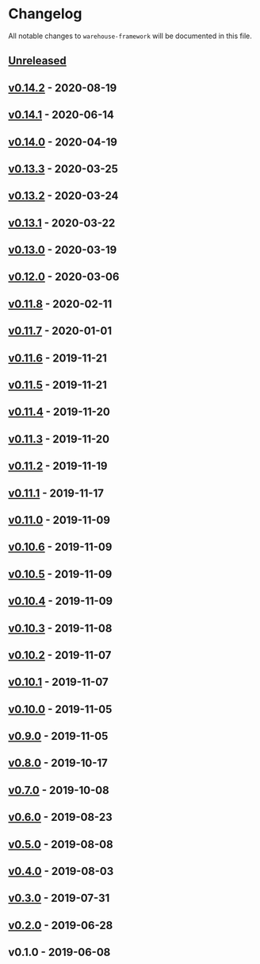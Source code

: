 # Changelog

All notable changes to `warehouse-framework` will be documented in this file.

## [Unreleased]

## [v0.14.2] - 2020-08-19

## [v0.14.1] - 2020-06-14

## [v0.14.0] - 2020-04-19

## [v0.13.3] - 2020-03-25

## [v0.13.2] - 2020-03-24

## [v0.13.1] - 2020-03-22

## [v0.13.0] - 2020-03-19

## [v0.12.0] - 2020-03-06

## [v0.11.8] - 2020-02-11

## [v0.11.7] - 2020-01-01

## [v0.11.6] - 2019-11-21

## [v0.11.5] - 2019-11-21

## [v0.11.4] - 2019-11-20

## [v0.11.3] - 2019-11-20

## [v0.11.2] - 2019-11-19

## [v0.11.1] - 2019-11-17

## [v0.11.0] - 2019-11-09

## [v0.10.6] - 2019-11-09

## [v0.10.5] - 2019-11-09

## [v0.10.4] - 2019-11-09

## [v0.10.3] - 2019-11-08

## [v0.10.2] - 2019-11-07

## [v0.10.1] - 2019-11-07

## [v0.10.0] - 2019-11-05

## [v0.9.0] - 2019-11-05

## [v0.8.0] - 2019-10-17

## [v0.7.0] - 2019-10-08

## [v0.6.0] - 2019-08-23

## [v0.5.0] - 2019-08-08

## [v0.4.0] - 2019-08-03

## [v0.3.0] - 2019-07-31

## [v0.2.0] - 2019-06-28

## v0.1.0 - 2019-06-08

[Unreleased]: https://github.com/mvdnbrk/warehouse-framework/compare/v0.14.2...HEAD
[v0.14.2]: https://github.com/mvdnbrk/warehouse-framework/compare/v0.14.1...v0.14.2
[v0.14.1]: https://github.com/mvdnbrk/warehouse-framework/compare/v0.14.0...v0.14.1
[v0.14.0]: https://github.com/mvdnbrk/warehouse-framework/compare/v0.13.3...v0.14.0
[v0.13.3]: https://github.com/mvdnbrk/warehouse-framework/compare/v0.13.2...v0.13.3
[v0.13.2]: https://github.com/mvdnbrk/warehouse-framework/compare/v0.13.1...v0.13.2
[v0.13.1]: https://github.com/mvdnbrk/warehouse-framework/compare/v0.13.0...v0.13.1
[v0.13.0]: https://github.com/mvdnbrk/warehouse-framework/compare/v0.12.0...v0.13.0
[v0.12.0]: https://github.com/mvdnbrk/warehouse-framework/compare/v0.11.8...v0.12.0
[v0.11.8]: https://github.com/mvdnbrk/warehouse-framework/compare/v0.11.7...v0.11.8
[v0.11.7]: https://github.com/mvdnbrk/warehouse-framework/compare/v0.11.6...v0.11.7
[v0.11.6]: https://github.com/mvdnbrk/warehouse-framework/compare/v0.11.5...v0.11.6
[v0.11.5]: https://github.com/mvdnbrk/warehouse-framework/compare/v0.11.4...v0.11.5
[v0.11.4]: https://github.com/mvdnbrk/warehouse-framework/compare/v0.11.3...v0.11.4
[v0.11.3]: https://github.com/mvdnbrk/warehouse-framework/compare/v0.11.2...v0.11.3
[v0.11.2]: https://github.com/mvdnbrk/warehouse-framework/compare/v0.11.1...v0.11.2
[v0.11.1]: https://github.com/mvdnbrk/warehouse-framework/compare/v0.11.0...v0.11.1
[v0.11.0]: https://github.com/mvdnbrk/warehouse-framework/compare/v0.10.6...v0.11.0
[v0.10.6]: https://github.com/mvdnbrk/warehouse-framework/compare/v0.10.5...v0.10.6
[v0.10.5]: https://github.com/mvdnbrk/warehouse-framework/compare/v0.10.4...v0.10.5
[v0.10.4]: https://github.com/mvdnbrk/warehouse-framework/compare/v0.10.3...v0.10.4
[v0.10.3]: https://github.com/mvdnbrk/warehouse-framework/compare/v0.10.2...v0.10.3
[v0.10.2]: https://github.com/mvdnbrk/warehouse-framework/compare/v0.10.1...v0.10.2
[v0.10.1]: https://github.com/mvdnbrk/warehouse-framework/compare/v0.10.0...v0.10.1
[v0.10.0]: https://github.com/mvdnbrk/warehouse-framework/compare/v0.9.0...v0.10.0
[v0.9.0]: https://github.com/mvdnbrk/warehouse-framework/compare/v0.8.0...v0.9.0
[v0.8.0]: https://github.com/mvdnbrk/warehouse-framework/compare/v0.7.0...v0.8.0
[v0.7.0]: https://github.com/mvdnbrk/warehouse-framework/compare/v0.6.0...v0.7.0
[v0.6.0]: https://github.com/mvdnbrk/warehouse-framework/compare/v0.5.0...v0.6.0
[v0.5.0]: https://github.com/mvdnbrk/warehouse-framework/compare/v0.4.0...v0.5.0
[v0.4.0]: https://github.com/mvdnbrk/warehouse-framework/compare/v0.3.0...v0.4.0
[v0.3.0]: https://github.com/mvdnbrk/warehouse-framework/compare/v0.2.0...v0.3.0
[v0.2.0]: https://github.com/mvdnbrk/warehouse-framework/compare/v0.1.0...v0.2.0
